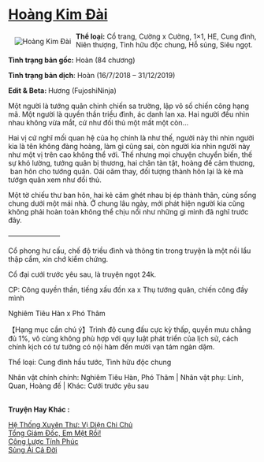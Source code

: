 <a href="https://utruyen.com/hoang-kim-dai/24652/" title="Hoàng Kim Đài"><h1>Hoàng Kim Đài</h1></a><div style="display:table"><img align="right" style="float: left; padding: 10px;" src="https://utruyen.com/images/story/200x260/hoang-kim-dai.jpg" alt="Hoàng Kim Đài"><b>Thể loại:</b> Cổ trang, Cường x Cường, 1×1, HE, Cung đình, Niên thượng, Tình hữu độc chung, Hỗ sủng, Siêu ngọt.<p></p><b>Tình trạng bản gốc:</b> Hoàn (84 chương)<p></p><b>Tình trạng bản dịch</b>: Hoàn (16/7/2018 – 31/12/2019)<p></p><b>Edit & Beta: </b>Hương (FujoshiNinja)<p></p>Một người là tướng quân chinh chiến sa trường, lập vô số chiến công hạng mã. Một người là quyền thần triều đình, ác danh lan xa. Hai người đều nhìn nhau không vừa mắt, cứ như đối thủ một mất một còn...<p></p>Hai vị cứ nghĩ mối quan hệ của họ chính là như thế, người này thì nhìn người kia là tên không đàng hoàng, làm gì cũng sai, còn người kia nhìn người này như một vị trên cao không thể với. Thế nhưng mọi chuyện chuyển biến, thế sự khó lường, tướng quân bị thương, hai chân tàn tật, hoàng đế cảm thương,  ban hôn cho tướng quân. Oái oăm thay, đối tượng thành hôn lại là kẻ mà tướgn quân xem như đối thủ.<p></p>Một tờ chiếu thư ban hôn, hai kẻ căm ghét nhau bị ép thành thân, cùng sống chung dưới một mái nhà. Ở chung lâu ngày, mới phát hiện người kia cũng không phải hoàn toàn không thể chịu nổi như những gì mình đã nghĩ trước đây.<p></p>———————–<p></p>Cổ phong hư cấu, chế độ triều đình và thông tin trong truyện là một nồi lẩu thập cẩm, xin chớ kiểm chứng.<p></p>Cổ đại cưới trước yêu sau, là truyện ngọt 24k.<p></p>CP: Công quyền thần, tiếng xấu đồn xa x Thụ tướng quân, chiến công đầy mình<p></p>Nghiêm Tiêu Hàn x Phó Thâm<p></p>【Hạng mục cần chú ý】Trình độ cung đấu cực kỳ thấp, quyền mưu chẳng đủ 1%, vô cùng không phù hợp với quy luật phát triển của lịch sử, cách chính kịch có tư tưởng có nội hàm đến mười vạn tám ngàn dặm.<p></p>Thể loại: Cung đình hầu tước, Tình hữu độc chung<p></p>Nhân vật chính chính: Nghiêm Tiêu Hàn, Phó Thâm | Nhân vật phụ: Lính, Quan, Hoàng đế | Khác: Cưới trước yêu sau</div><p><br><b>Truyện Hay Khác :</b></p><a href="https://utruyen.com/he-thong-xuyen-thu-vi-dien-chi-chu/20942/" alt="Hệ Thống Xuyên Thư: Vị Diện Chi Chủ">Hệ Thống Xuyên Thư: Vị Diện Chi Chủ</a><br/><a href="https://github.com/quanluxury/truyenhot/tree/master/truyenhay/18819/" alt="Tổng Giám Đốc, Em Mệt Rồi!">Tổng Giám Đốc, Em Mệt Rồi!</a><br/><a href="https://truyenngontinhay.wordpress.com/2019/10/03/cong-luoc-tinh-phuc/" alt="Công Lược Tính Phúc">Công Lược Tính Phúc</a><br/><a href="https://www.flickr.com/photos/183745219@N08/48919030528/" alt="Sủng Ái Cả Đời">Sủng Ái Cả Đời</a><br/>